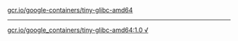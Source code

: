 [gcr.io/google-containers/tiny-glibc-amd64](https://hub.docker.com/r/anjia0532/tiny-glibc-amd64/tags/) 

----
[gcr.io/google_containers/tiny-glibc-amd64:1.0 √](https://hub.docker.com/r/anjia0532/tiny-glibc-amd64/tags/)


